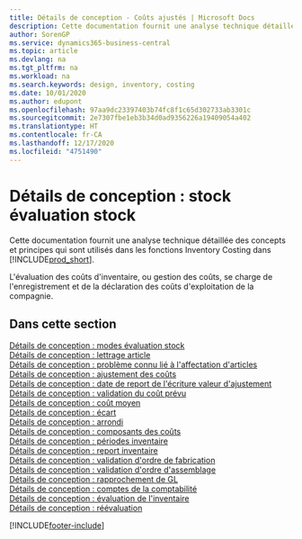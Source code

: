 ```yaml
---
title: Détails de conception - Coûts ajustés | Microsoft Docs
description: Cette documentation fournit une analyse technique détaillée des concepts et principes qui sont utilisés dans les fonctions Inventory Costing dans Business Central.
author: SorenGP
ms.service: dynamics365-business-central
ms.topic: article
ms.devlang: na
ms.tgt_pltfrm: na
ms.workload: na
ms.search.keywords: design, inventory, costing
ms.date: 10/01/2020
ms.author: edupont
ms.openlocfilehash: 97aa9dc23397403b74fc8f1c65d302733ab3301c
ms.sourcegitcommit: 2e7307fbe1eb3b34d0ad9356226a19409054a402
ms.translationtype: HT
ms.contentlocale: fr-CA
ms.lasthandoff: 12/17/2020
ms.locfileid: "4751490"
---
```

# <a name="design-details-inventory-costing"></a>Détails de conception : stock évaluation stock
Cette documentation fournit une analyse technique détaillée des concepts et principes qui sont utilisés dans les fonctions Inventory Costing dans [!INCLUDE[prod_short](includes/prod_short.md)].  

L'évaluation des coûts d'inventaire, ou gestion des coûts, se charge de l'enregistrement et de la déclaration des coûts d'exploitation de la compagnie.  

## <a name="in-this-section"></a>Dans cette section  
[Détails de conception : modes évaluation stock](design-details-costing-methods.md)  
[Détails de conception : lettrage article](design-details-item-application.md)  
[Détails de conception : problème connu lié à l'affectation d'articles](design-details-inventory-zero-level-open-item-ledger-entries.md)  
[Détails de conception : ajustement des coûts](design-details-cost-adjustment.md)  
[Détails de conception : date de report de l'écriture valeur d'ajustement](design-details-inventory-adjustment-value-entry-posting-date.md)  
[Détails de conception : validation du coût prévu](design-details-expected-cost-posting.md)  
[Détails de conception : coût moyen](design-details-average-cost.md)  
[Détails de conception : écart](design-details-variance.md)  
[Détails de conception : arrondi](design-details-rounding.md)  
[Détails de conception : composants des coûts](design-details-cost-components.md)  
[Détails de conception : périodes inventaire](design-details-inventory-periods.md)  
[Détails de conception : report inventaire](design-details-inventory-posting.md)  
[Détails de conception : validation d'ordre de fabrication](design-details-production-order-posting.md)  
[Détails de conception : validation d'ordre d'assemblage](design-details-assembly-order-posting.md)  
[Détails de conception : rapprochement de GL](design-details-reconciliation-with-the-general-ledger.md)  
[Détails de conception : comptes de la comptabilité](design-details-accounts-in-the-general-ledger.md)  
[Détails de conception : évaluation de l'inventaire](design-details-inventory-valuation.md)  
[Détails de conception : réévaluation](design-details-revaluation.md)


[!INCLUDE[footer-include](includes/footer-banner.md)]